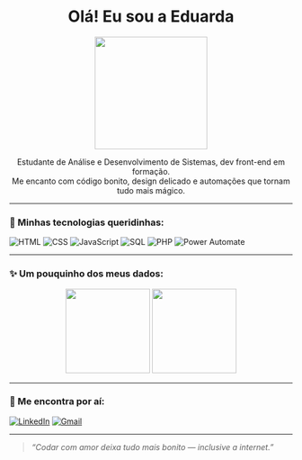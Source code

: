 <h1 align="center">Olá! Eu sou a Eduarda</h1>

<p align="center">
  <img src="https://media.giphy.com/media/JIX9t2j0ZTN9S/giphy.gif" width="200"/>
</p>

<p align="center">
  Estudante de Análise e Desenvolvimento de Sistemas, dev front-end em formação. 
  <br/>
  Me encanto com código bonito, design delicado e automações que tornam tudo mais mágico.
</p>

---

### 💖 Minhas tecnologias queridinhas:
![HTML](https://img.shields.io/badge/-HTML5-fbaed2?logo=html5&logoColor=fff&style=flat)
![CSS](https://img.shields.io/badge/-CSS3-ff9ecb?logo=css3&logoColor=fff&style=flat)
![JavaScript](https://img.shields.io/badge/-JavaScript-fed6e3?logo=javascript&logoColor=000&style=flat)
![SQL](https://img.shields.io/badge/-SQL-ffc8dd?logo=postgresql&logoColor=fff&style=flat)
![PHP](https://img.shields.io/badge/-PHP-fcbad3?logo=php&logoColor=fff&style=flat)
![Power Automate](https://img.shields.io/badge/-Power_Automate-fcbad3?logo=microsoft&logoColor=fff&style=flat)

---

### ✨ Um pouquinho dos meus dados:
<p align="center">
  <img height="150em" src="https://github-readme-stats.vercel.app/api?username=Dudinha-nnja&show_icons=true&theme=rose_pine" />
  <img height="150em" src="https://github-readme-stats.vercel.app/api/top-langs/?username=Dudinha-nnja&layout=compact&theme=rose_pine"/>
</p>



---

### 🐾 Me encontra por aí:
[![LinkedIn](https://img.shields.io/badge/-LinkedIn-fbaed2?style=flat&logo=linkedin&logoColor=white)](https://www.linkedin.com/in/eduarda-rodrigues-oliveira-84531219a?utm_source=share&utm_campaign=share_via&utm_content=profile&utm_medium=android_app)
[![Gmail](https://img.shields.io/badge/-eduardarod04@gmail.com-ff9ecb?style=flat&logo=gmail&logoColor=white)](mailto:eduardarod04@gmail.com)

---

> _“Codar com amor deixa tudo mais bonito — inclusive a internet.”_
